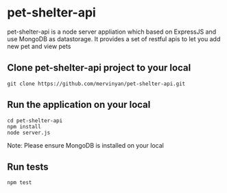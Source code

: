 # pet-shelter-api
pet-shelter-api is a node server appliation which based on ExpressJS and use MongoDB as datastorage. It provides a set of restful apis to let you add new pet and view pets 

## Clone pet-shelter-api project to your local
```
git clone https://github.com/mervinyan/pet-shelter-api.git
```
## Run the application on your local
```
cd pet-shelter-api
npm install
node server.js
```
Note: Please ensure MongoDB is installed on your local
## Run tests
```
npm test
```


